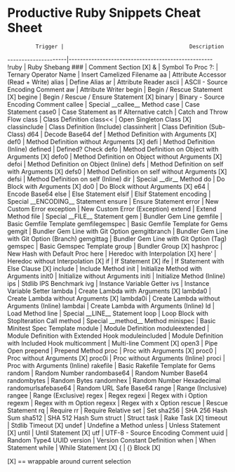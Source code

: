 # Productive Ruby Snippets Cheat Sheet

             Trigger |                                        Description
---------------------|---------------------------------------------------
               !ruby |                                       Ruby Shebang
                 ### |                                Comment Section [X]
                   & |                                     Symbol To Proc
                  ?: |                                   Ternary Operator
                Name |                          Insert Camelized Filename
                  aa |                  Attribute Accessor (Read + Write)
               alias |                                       Define Alias
                  ar |                                   Attribute Reader
               ascii |                    ASCII - Source Encoding Comment
                  aw |                                   Attribute Writer
               begin |                       Begin / Rescue Statement [X]
              begine |              Begin / Rescue / Ensure Statement [X]
              binary |                   Binary - Source Encoding Comment
              callee |                      Special \_\_callee\_\_ Method
                case |                                     Case Statement
               case0 |                   Case Statement as If Alternative
               catch |                               Catch and Throw Flow
               class |                                   Class Definition
             class<< |                           Open Singleton Class [X]
        classinclude |                         Class Definition (Include)
        classinherit |                       Class Definition (Sub-Class)
                 d64 |                                      Decode Base64
                 def |               Method Definition with Arguments [X]
                def0 |            Method Definition without Arguments [X]
                defi |                         Method Definition (Inline)
             defined |                                     Defined? Check
                defo |     Method Definition on Object with Arguments [X]
               defo0 |  Method Definition on Object without Arguments [X]
               defoi |               Method Definition on Object (Inline)
                defs |       Method Definition on self with Arguments [X]
               defs0 |    Method Definition on self without Arguments [X]
               defsi |                 Method Definition on self (Inline)
                 dir |                         Special \_\_dir\_\_ Method
                  do |                        Do Block with Arguments [X]
                 do0 |                     Do Block without Arguments [X]
                 e64 |                                      Encode Base64
                else |                                     Else Statement
               elsif |                                    Elsif Statement
            encoding |                 Special \_\_ENCODING\_\_ Statement
              ensure |                                   Ensure Statement
               error |                                   New Custom Error
           exception |                       New Custom Error (Exception)
              extend |                                      Extend Method
                file |                     Special \_\_FILE\_\_ Statement
                 gem |                                   Bundler Gem Line
             gemfile |                             Basic Gemfile Template
      gemfilegemspec |                    Basic Gemfile Template for Gems
              gemgit |                   Bundler Gem Line with Git Option
        gemgitbranch |          Bundler Gem Line with Git Option (Branch)
           gemgittag |             Bundler Gem Line with Git Option (Tag)
             gemspec |                             Basic Gemspec Template
               group |                                  Bundler Group [X]
            hashproc |                         New Hash with Default Proc
                here |                     Heredoc with Interpolation [X]
               here' |                  Heredoc without Interpolation [X]
                  if |                                   If Statement [X]
                 ife |                  If Statement with Else Clause [X]
             include |                                     Include Method
                init |                   Initialize Method with Arguments
               init0 |                       Initialize without Arguments
               initi |                         Initialize Method (Inline)
                 ips |                               Stdlib IPS Benchmark
                 ivg |                           Instance Variable Getter
                 ivs |                           Instance Variable Setter
              lambda |                   Create Lambda with Arguments [X]
             lambda0 |                Create Lambda without Arguments [X]
            lambda0i |           Create Lambda without Arguments (Inline)
             lambdai |              Create Lambda with Arguments (Inline)
                  ld |                                        Load Method
                line |                     Special \_\_LINE\_\_ Statement
                loop |                 Loop Block with StopIteration Call
              method |                      Special \_\_method\_\_ Method
            minispec |                       Basic Minitest Spec Template
              module |                                  Module Definition
      moduleextended |               Module Definition with Extended Hook
      moduleincluded |               Module Definition with Included Hook
        multicomment |                             Multi-line Comment [X]
               open3 |                                          Pipe Open
             prepend |                                     Prepend Method
                proc |                            Proc with Arguments [X]
               proc0 |                         Proc without Arguments [X]
              proc0i |                    Proc without Arguments (Inline)
               proci |                       Proc with Arguments (Inline)
            rakefile |                   Basic Rakefile Template for Gems
              random |                                      Random Number
        randombase64 |                               Random Number Base64
         randombytes |                                       Random Bytes
           randomhex |                          Random Number Hexadecimal
 randomurlsafebase64 |                             Random URL Safe Base64
               range |                                  Range (Inclusive)
              rangee |                                  Range (Exclusive)
               regex |                                              Regex
              regexi |                                Regex with i Option
              regexm |                                Regex with m Option
              regexx |                                Regex with x Option
              rescue |                                   Rescue Statement
                  rq |                                            Require
                  rr |                                   Require Relative
                 set |                                                Set
              sha256 |                                   SHA 256 Hash Sum
              sha512 |                                   SHA 512 Hash Sum
              struct |                                             Struct
                task |                                      Rake Task [X]
             timeout |                                 Stdlib Timeout [X]
               undef |                                  Undefine a Method
              unless |                               Unless Statement [X]
               until |                                Until Statement [X]
                 utf |                    UTF-8 - Source Encoding Comment
                uuid |                                  Random Type4 UUID
             version |                        Version Constant Definition
                when |                                     When Statement
               while |                                While Statement [X]
                   { |                                       {} Block [X]

[X] == wrappable around current selection
